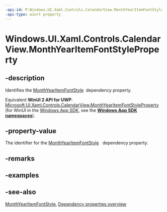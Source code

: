 ```yaml
---
-api-id: P:Windows.UI.Xaml.Controls.CalendarView.MonthYearItemFontStyleProperty
-api-type: winrt property
---
```


<!-- Property syntax
public Windows.UI.Xaml.DependencyProperty MonthYearItemFontStyleProperty { get; }
-->

# Windows.UI.Xaml.Controls.CalendarView.MonthYearItemFontStyleProperty

## -description
Identifies the [MonthYearItemFontStyle](calendarview_monthyearitemfontstyle.md)  dependency property.

Equivalent **WinUI 2 API for UWP**: [Microsoft.UI.Xaml.Controls.CalendarView.MonthYearItemFontStyleProperty](/windows/winui/api/microsoft.ui.xaml.controls.calendarview.monthyearitemfontstyleproperty) (for WinUI in the [Windows App SDK](/windows/apps/windows-app-sdk/), see the **[Windows App SDK namespaces](/windows/windows-app-sdk/api/winrt/)**).

## -property-value
The identifier for the [MonthYearItemFontStyle](calendarview_monthyearitemfontstyle.md)   dependency property.

## -remarks

## -examples

## -see-also
[MonthYearItemFontStyle](calendarview_monthyearitemfontstyle.md), [Dependency properties overview](/windows/uwp/xaml-platform/dependency-properties-overview)
